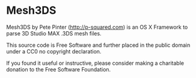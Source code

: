 Mesh3DS
=======

Mesh3DS by Pete Pinter (http://p-squared.com) is an OS X Framework to parse 3D Studio MAX .3DS mesh files.

This source code is Free Software and further placed in the public domain under a CC0 no copyright declaration.

If you found it useful or instructive, please consider making a charitable donation to the Free Software Foundation.

